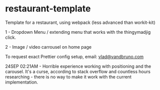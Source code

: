 # restaurant-template

Template for a restaurant, using webpack (less advanced than workit-kit)

1 - Dropdown Menu / extending menu that works with the thingymadjig click.

2 - Image / video carrousel on home page

To request exact Prettier config setup, email: vlad@vandbruno.com

24SEP 02:21AM - Horrible experience working with positioning and the carousel. It's a curse, according to stack overflow and countless hours researching - there is no way to make it work with the current implementation.

